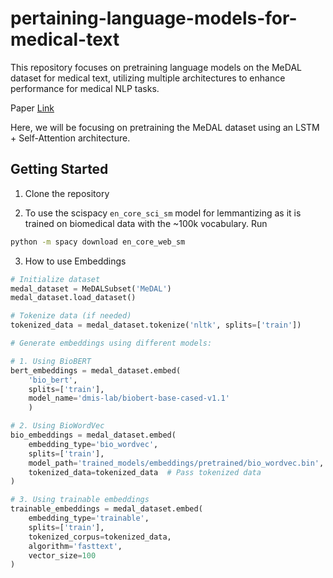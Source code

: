 # pertaining-language-models-for-medical-text
This repository focuses on pretraining language models on the MeDAL dataset for medical text, utilizing multiple architectures to enhance performance for medical NLP tasks.

Paper [Link](https://arxiv.org/pdf/2012.13978)

Here, we will be focusing on pretraining the MeDAL dataset using an LSTM + Self-Attention architecture.

## Getting Started
1. Clone the repository

2. To use the scispacy `en_core_sci_sm` model for lemmantizing as it is trained on biomedical data with the ~100k vocabulary. Run

```bash
python -m spacy download en_core_web_sm

```

3. How to use Embeddings
```python
# Initialize dataset
medal_dataset = MeDALSubset('MeDAL')
medal_dataset.load_dataset()

# Tokenize data (if needed)
tokenized_data = medal_dataset.tokenize('nltk', splits=['train'])

# Generate embeddings using different models:

# 1. Using BioBERT
bert_embeddings = medal_dataset.embed(
    'bio_bert', 
    splits=['train'],
    model_name='dmis-lab/biobert-base-cased-v1.1'
    )

# 2. Using BioWordVec
bio_embeddings = medal_dataset.embed(
    embedding_type='bio_wordvec',
    splits=['train'],
    model_path='trained_models/embeddings/pretrained/bio_wordvec.bin',
    tokenized_data=tokenized_data  # Pass tokenized data
)

# 3. Using trainable embeddings
trainable_embeddings = medal_dataset.embed(
    embedding_type='trainable',
    splits=['train'],
    tokenized_corpus=tokenized_data,
    algorithm='fasttext',
    vector_size=100
)
```